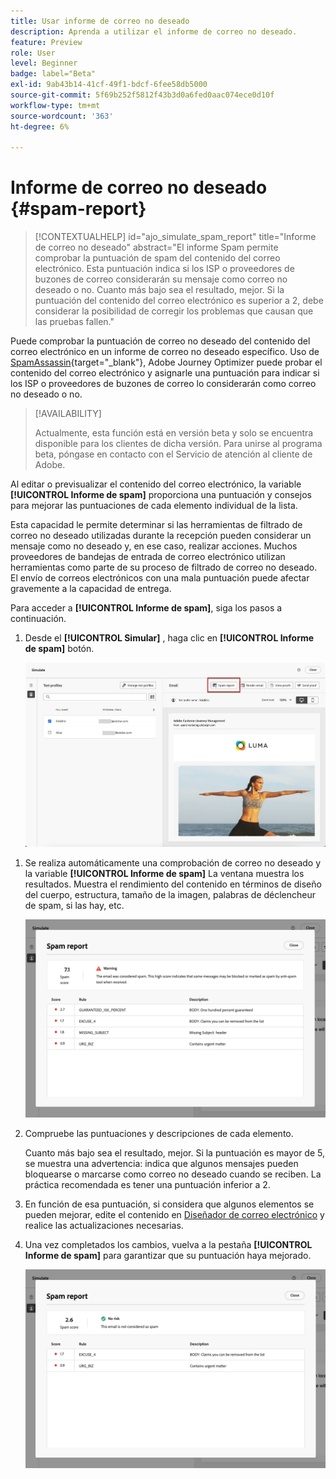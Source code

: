 ```yaml
---
title: Usar informe de correo no deseado
description: Aprenda a utilizar el informe de correo no deseado.
feature: Preview
role: User
level: Beginner
badge: label="Beta"
exl-id: 9ab43b14-41cf-49f1-bdcf-6fee58db5000
source-git-commit: 5f69b252f5812f43b3d0a6fed0aac074ece0d10f
workflow-type: tm+mt
source-wordcount: '363'
ht-degree: 6%

---
```


# Informe de correo no deseado {#spam-report}

>[!CONTEXTUALHELP]
>id="ajo_simulate_spam_report"
>title="Informe de correo no deseado"
>abstract="El informe Spam permite comprobar la puntuación de spam del contenido del correo electrónico. Esta puntuación indica si los ISP o proveedores de buzones de correo considerarán su mensaje como correo no deseado o no. Cuanto más bajo sea el resultado, mejor. Si la puntuación del contenido del correo electrónico es superior a 2, debe considerar la posibilidad de corregir los problemas que causan que las pruebas fallen."

Puede comprobar la puntuación de correo no deseado del contenido del correo electrónico en un informe de correo no deseado específico. Uso de [SpamAssassin](https://spamassassin.apache.org/){target="_blank"}, Adobe Journey Optimizer puede probar el contenido del correo electrónico y asignarle una puntuación para indicar si los ISP o proveedores de buzones de correo lo considerarán como correo no deseado o no.

>[!AVAILABILITY]
>
>Actualmente, esta función está en versión beta y solo se encuentra disponible para los clientes de dicha versión. Para unirse al programa beta, póngase en contacto con el Servicio de atención al cliente de Adobe.

Al editar o previsualizar el contenido del correo electrónico, la variable **[!UICONTROL Informe de spam]** proporciona una puntuación y consejos para mejorar las puntuaciones de cada elemento individual de la lista.

Esta capacidad le permite determinar si las herramientas de filtrado de correo no deseado utilizadas durante la recepción pueden considerar un mensaje como no deseado y, en ese caso, realizar acciones. Muchos proveedores de bandejas de entrada de correo electrónico utilizan herramientas como parte de su proceso de filtrado de correo no deseado. El envío de correos electrónicos con una mala puntuación puede afectar gravemente a la capacidad de entrega.

Para acceder a **[!UICONTROL Informe de spam]**, siga los pasos a continuación.

1. Desde el **[!UICONTROL Simular]** , haga clic en **[!UICONTROL Informe de spam]** botón.

   ![](assets/spam-report-button.png)

<!--
    You can also open the [Email Designer](../email/content-from-scratch.md), click the **[!UICONTROL More]** button and select **[!UICONTROL Check spam score]** from the menu.

    ![](assets/spam-report-check-score.png)
-->

1. Se realiza automáticamente una comprobación de correo no deseado y la variable **[!UICONTROL Informe de spam]** La ventana muestra los resultados. Muestra el rendimiento del contenido en términos de diseño del cuerpo, estructura, tamaño de la imagen, palabras de déclencheur de spam, si las hay, etc.

   ![](assets/spam-report-high-score.png)

1. Compruebe las puntuaciones y descripciones de cada elemento.

   Cuanto más bajo sea el resultado, mejor. Si la puntuación es mayor de 5, se muestra una advertencia: indica que algunos mensajes pueden bloquearse o marcarse como correo no deseado cuando se reciben. La práctica recomendada es tener una puntuación inferior a 2.

1. En función de esa puntuación, si considera que algunos elementos se pueden mejorar, edite el contenido en [Diseñador de correo electrónico](../email/content-from-scratch.md) y realice las actualizaciones necesarias.

1. Una vez completados los cambios, vuelva a la pestaña **[!UICONTROL Informe de spam]** para garantizar que su puntuación haya mejorado.

   ![](assets/spam-report-low-score.png)

<!--You can also check the message's alerts for warnings on potential risk of spam detection. Follow the steps below.

1. Click the **[!UICONTROL Alerts]** button on top right of the screen. [Learn more on email alerts](../email/create-email.md#check-email-alerts)

1. If **[!UICONTROL Spam checker alert]** is displayed, you should check your content for a potential risk of spam using the **[!UICONTROL Spam report]** feature as detailed above.

    ![](assets/spam-report-alert.png)
-->
